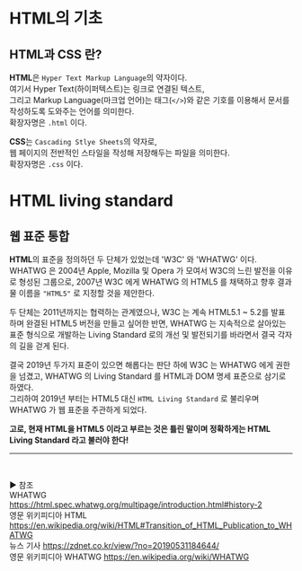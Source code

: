 # HTML의 기초

## HTML과 CSS 란?

**HTML**은 `Hyper Text Markup Language`의 약자이다.  
여기서 Hyper Text(하이퍼텍스트)는 링크로 연결된 텍스트,  
그리고 Markup Language(마크업 언어)는 태그(`</>`)와 같은 기호를 이용해서 문서를 작성하도록 도와주는 언어를 의미한다.  
확장자명은 `.html` 이다.

**CSS**는 `Cascading Stlye Sheets`의 약자로,  
웹 페이지의 전반적인 스타일을 작성해 저장해두는 파일을 의미한다.  
확장자명은 `.css` 이다.
<br>

# HTML living standard

## 웹 표준 통합

**HTML**의 표준을 정의하던 두 단체가 있었는데 'W3C' 와 'WHATWG' 이다.  
WHATWG 은 2004년 Apple, Mozilla 및 Opera 가 모여서 W3C의 느린 발전을 이유로 형성된 그룹으로, 2007년 W3C 에게 WHATWG 의 HTML5 를 채택하고 향후 결과물 이름을 `"HTML5"` 로 지정할 것을 제안한다.

두 단체는 2011년까지는 협력하는 관계였으나, W3C 는 계속 HTML5.1 ~ 5.2를 발표하며 완결된 HTML5 버전을 만들고 싶어한 반면, WHATWG 는 지속적으로 살아있는 표준 형식으로 개발하는 Living Standard 로의 개선 및 발전되기를 바라면서 결국 각자의 길을 걷게 된다.

결국 2019년 두가지 표준이 있으면 해롭다는 판단 하에 W3C 는 WHATWG 에게 권한을 넘겼고, WHATWG 의 Living Standard 를 HTML과 DOM 명세 표준으로 삼기로 하였다.  
그리하여 2019년 부터는 HTML5 대신 `HTML Living Standard` 로 불리우며 WHATWG 가 웹 표준을 주관하게 되었다.

**고로, 현재 HTML을 HTML5 이라고 부르는 것은 틀린 말이며 정확하게는 HTML Living Standard 라고 불러야 한다!**

---

<br>

▶︎ 참조  
WHATWG <https://html.spec.whatwg.org/multipage/introduction.html#history-2>  
영문 위키피디아 HTML <https://en.wikipedia.org/wiki/HTML#Transition_of_HTML_Publication_to_WHATWG>  
뉴스 기사 <https://zdnet.co.kr/view/?no=20190531184644/>  
영문 위키피디아 WHATWG <https://en.wikipedia.org/wiki/WHATWG>

